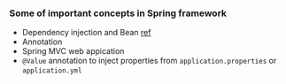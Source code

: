 ### Some of important concepts in Spring framework
- Dependency injection and Bean [ref](https://www.marcobehler.com/guides/spring-framework)
- Annotation
- Spring MVC web appication
- `@Value` annotation to inject properties from ``application.properties`` or ``application.yml``